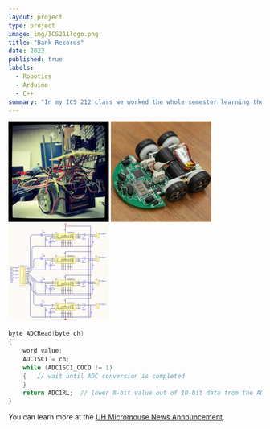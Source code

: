 ```yaml
---
layout: project
type: project
image: img/ICS211logo.png
title: "Bank Records"
date: 2023
published: true
labels:
  - Robotics
  - Arduino
  - C++
summary: "In my ICS 212 class we worked the whole semester learning the C programming language and developed a user interface that keeps track of bank records. This system should take the user's input and store it until it is deleted by the user. Everytime the user exists the program all the records should be saved. When the program is run again, a the data on the sheet should be read and stored into a linked list."
---
```


<div class="text-center p-4">
  <img width="200px" src="../img/micromouse/micromouse-robot.png" class="img-thumbnail" >
  <img width="200px" src="../img/micromouse/micromouse-robot-2.jpg" class="img-thumbnail" >
  <img width="200px" src="../img/micromouse/micromouse-circuit.png" class="img-thumbnail" >
</div>


```cpp
byte ADCRead(byte ch)
{
    word value;
    ADC1SC1 = ch;
    while (ADC1SC1_COCO != 1)
    {   // wait until ADC conversion is completed   
    }
    return ADC1RL;  // lower 8-bit value out of 10-bit data from the ADC
}
```

You can learn more at the [UH Micromouse News Announcement](https://manoa.hawaii.edu/news/article.php?aId=2857).
